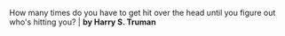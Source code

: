 How many times do you have to get hit over the head until you figure out who's hitting you? | **by Harry S. Truman**